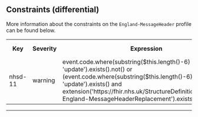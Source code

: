 ## Constraints (differential)

More information about the constraints on the <code>England-MessageHeader</code> profile can be found below.

<table class="assets">
<tr>
<th width="15%">Key</th>
<th width="10%">Severity</th>
<th width="30%">Expression</th>
<th width="45%">Human Description</th>
</tr>
<tr>
<td>nhsd-11</td>
<td>warning</td>
<td>event.code.where(substring($this.length()-6) = &#39;update&#39;).exists().not() or (event.code.where(substring($this.length()-6) = &#39;update&#39;).exists() and extension(&#39;https://fhir.nhs.uk/StructureDefinition/Extension-England-MessageHeaderReplacement&#39;).exists())</td>
<td>replacementOf extension is required for update messages</td>
</tr>
</table>

---